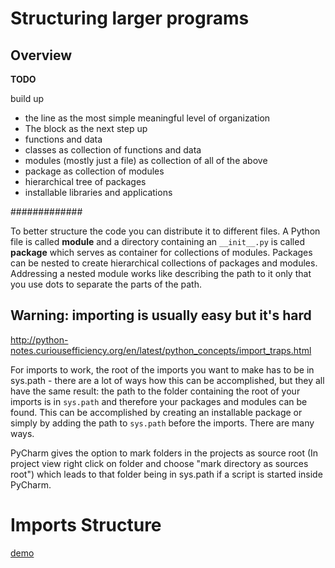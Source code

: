 # Structuring larger programs

## Overview

**TODO**

build up

* the line as the most simple meaningful level of organization
* The block as the next step up
* functions and data
* classes as collection of functions and data
* modules (mostly just a file) as collection of all of the above
* package as collection of modules
* hierarchical tree of packages
* installable libraries and applications

#############

To better structure the code you can distribute it to different files. A Python file is called **module** and a directory containing an `__init__.py` is called **package** which serves as container for collections of modules. Packages can be nested to create hierarchical collections of packages and modules. Addressing a nested module works like describing the path to it only that you use dots to separate the parts of the path.


## Warning: importing is usually easy but it's hard

http://python-notes.curiousefficiency.org/en/latest/python_concepts/import_traps.html

For imports to work, the root of the imports you want to make has to be in sys.path - there are a lot of ways how this can be accomplished, but they all have the same result: the path to the folder containing the root of your imports is in `sys.path` and therefore your packages and modules can be found. This can be accomplished by creating an installable package or simply by adding the path to `sys.path` before the imports. There are many ways. 

PyCharm gives the option to mark folders in the projects as source root (In project view right click on folder and choose "mark directory as sources root") which leads to that folder being in sys.path if a script is started inside PyCharm.


# Imports Structure


[demo](src/imports.ipynb)
